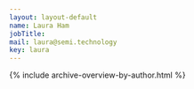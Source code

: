 ```yaml
---
layout: layout-default
name: Laura Ham
jobTitle:
mail: laura@semi.technology
key: laura
---
```


{% include archive-overview-by-author.html %}
